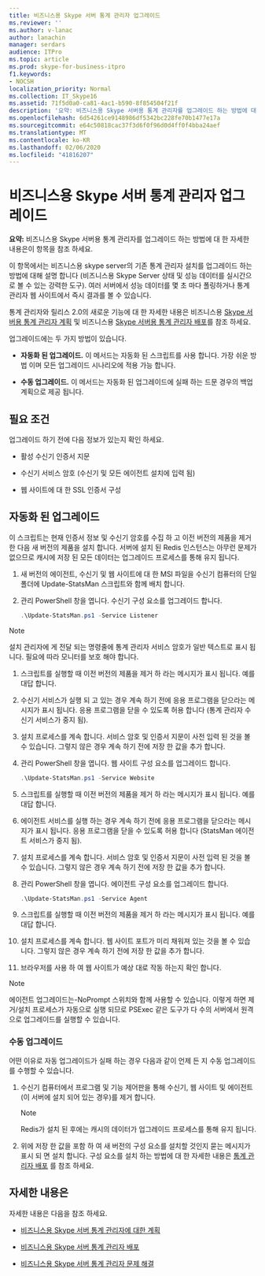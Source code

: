```yaml
---
title: 비즈니스용 Skype 서버 통계 관리자 업그레이드
ms.reviewer: ''
ms.author: v-lanac
author: lanachin
manager: serdars
audience: ITPro
ms.topic: article
ms.prod: skype-for-business-itpro
f1.keywords:
- NOCSH
localization_priority: Normal
ms.collection: IT_Skype16
ms.assetid: 71f5d0a0-ca81-4ac1-b590-8f854504f21f
description: '요약: 비즈니스용 Skype 서버용 통계 관리자를 업그레이드 하는 방법에 대 한 자세한 내용은이 항목을 참조 하세요.'
ms.openlocfilehash: 6d54261ce9148986df5342bc228fe70b1477e17a
ms.sourcegitcommit: e64c50818cac37f3d6f0f96d0d4ff0f4bba24aef
ms.translationtype: MT
ms.contentlocale: ko-KR
ms.lasthandoff: 02/06/2020
ms.locfileid: "41816207"
---
```

# <a name="upgrade-statistics-manager-for-skype-for-business-server"></a>비즈니스용 Skype 서버 통계 관리자 업그레이드
 
**요약:** 비즈니스용 Skype 서버용 통계 관리자를 업그레이드 하는 방법에 대 한 자세한 내용은이 항목을 참조 하세요.
  
이 항목에서는 비즈니스용 skype server의 기존 통계 관리자 설치를 업그레이드 하는 방법에 대해 설명 합니다 (비즈니스용 Skype Server 상태 및 성능 데이터를 실시간으로 볼 수 있는 강력한 도구). 여러 서버에서 성능 데이터를 몇 초 마다 폴링하거나 통계 관리자 웹 사이트에서 즉시 결과를 볼 수 있습니다. 
  
통계 관리자와 릴리스 2.0의 새로운 기능에 대 한 자세한 내용은 비즈니스용 [Skype 서버용 통계 관리자 계획](plan.md) 및 비즈니스용 [Skype 서버용 통계 관리자 배포](deploy.md)를 참조 하세요.
  
업그레이드에는 두 가지 방법이 있습니다.
  
- **자동화 된 업그레이드.** 이 메서드는 자동화 된 스크립트를 사용 합니다. 가장 쉬운 방법 이며 모든 업그레이드 시나리오에 적용 가능 합니다.
    
- **수동 업그레이드.** 이 메서드는 자동화 된 업그레이드에 실패 하는 드문 경우의 백업 계획으로 제공 됩니다.
    
## <a name="prerequisites"></a>필요 조건

업그레이드 하기 전에 다음 정보가 있는지 확인 하세요.
  
- 활성 수신기 인증서 지문
    
- 수신기 서비스 암호 (수신기 및 모든 에이전트 설치에 입력 됨)
    
- 웹 사이트에 대 한 SSL 인증서 구성
    
## <a name="automated-upgrade"></a>자동화 된 업그레이드

이 스크립트는 현재 인증서 정보 및 수신기 암호를 수집 하 고 이전 버전의 제품을 제거한 다음 새 버전의 제품을 설치 합니다. 서버에 설치 된 Redis 인스턴스는 아무런 문제가 없으므로 캐시에 저장 된 모든 데이터는 업그레이드 프로세스를 통해 유지 됩니다.
  
1. 새 버전의 에이전트, 수신기 및 웹 사이트에 대 한 MSI 파일을 수신기 컴퓨터의 단일 폴더에 Update-StatsMan 스크립트와 함께 배치 합니다.
    
2. 관리 PowerShell 창을 엽니다. 수신기 구성 요소를 업그레이드 합니다.
    
   ```PowerShell
   .\Update-StatsMan.ps1 -Service Listener
   ```

> [!NOTE]
> 설치 관리자에 게 전달 되는 명령줄에 통계 관리자 서비스 암호가 일반 텍스트로 표시 됩니다. 필요에 따라 모니터를 보호 해야 합니다. 
  
1. 스크립트를 실행할 때 이전 버전의 제품을 제거 하 라는 메시지가 표시 됩니다. 예를 대답 합니다.
    
2. 수신기 서비스가 실행 되 고 있는 경우 계속 하기 전에 응용 프로그램을 닫으라는 메시지가 표시 됩니다. 응용 프로그램을 닫을 수 있도록 허용 합니다 (통계 관리자 수신기 서비스가 중지 됨).
    
3. 설치 프로세스를 계속 합니다. 서비스 암호 및 인증서 지문이 사전 입력 된 것을 볼 수 있습니다. 그렇지 않은 경우 계속 하기 전에 저장 한 값을 추가 합니다.
    
4. 관리 PowerShell 창을 엽니다. 웹 사이트 구성 요소를 업그레이드 합니다.
    
   ```PowerShell
   .\Update-StatsMan.ps1 -Service Website
   ```

5. 스크립트를 실행할 때 이전 버전의 제품을 제거 하 라는 메시지가 표시 됩니다. 예를 대답 합니다.
    
6. 에이전트 서비스를 실행 하는 경우 계속 하기 전에 응용 프로그램을 닫으라는 메시지가 표시 됩니다. 응용 프로그램을 닫을 수 있도록 허용 합니다 (StatsMan 에이전트 서비스가 중지 됨).
    
7. 설치 프로세스를 계속 합니다. 서비스 암호 및 인증서 지문이 사전 입력 된 것을 볼 수 있습니다. 그렇지 않은 경우 계속 하기 전에 저장 한 값을 추가 합니다.
    
8. 관리 PowerShell 창을 엽니다. 에이전트 구성 요소를 업그레이드 합니다.
    
   ```PowerShell
   .\Update-StatsMan.ps1 -Service Agent
   ```

9. 스크립트를 실행할 때 이전 버전의 제품을 제거 하 라는 메시지가 표시 됩니다. 예를 대답 합니다.
    
10. 설치 프로세스를 계속 합니다. 웹 사이트 포트가 미리 채워져 있는 것을 볼 수 있습니다. 그렇지 않은 경우 계속 하기 전에 저장 한 값을 추가 합니다.
    
11. 브라우저를 사용 하 여 웹 사이트가 예상 대로 작동 하는지 확인 합니다.
    
> [!NOTE]
> 에이전트 업그레이드는-NoPrompt 스위치와 함께 사용할 수 있습니다. 이렇게 하면 제거/설치 프로세스가 자동으로 실행 되므로 PSExec 같은 도구가 다 수의 서버에서 원격으로 업그레이드를 실행할 수 있습니다. 
  
### <a name="manual-upgrade"></a>수동 업그레이드

어떤 이유로 자동 업그레이드가 실패 하는 경우 다음과 같이 언제 든 지 수동 업그레이드를 수행할 수 있습니다.
  
1. 수신기 컴퓨터에서 프로그램 및 기능 제어판을 통해 수신기, 웹 사이트 및 에이전트 (이 서버에 설치 되어 있는 경우)를 제거 합니다. 
    
    > [!NOTE]
    >  Redis가 설치 된 후에는 캐시의 데이터가 업그레이드 프로세스를 통해 유지 됩니다.
  
2. 위에 저장 한 값을 포함 하 여 새 버전의 구성 요소를 설치할 것인지 묻는 메시지가 표시 되 면 설치 합니다. 구성 요소를 설치 하는 방법에 대 한 자세한 내용은 [통계 관리자 배포](deploy.md#BKMK_Deploy) 를 참조 하세요.

    
## <a name="for-more-information"></a>자세한 내용은
<a name="BKMK_Fixed"> </a>

자세한 내용은 다음을 참조 하세요.
  
- [비즈니스용 Skype 서버 통계 관리자에 대한 계획](plan.md)
    
- [비즈니스용 Skype 서버 통계 관리자 배포](deploy.md)
    
- [비즈니스용 Skype 서버 통계 관리자 문제 해결](troubleshoot.md)
